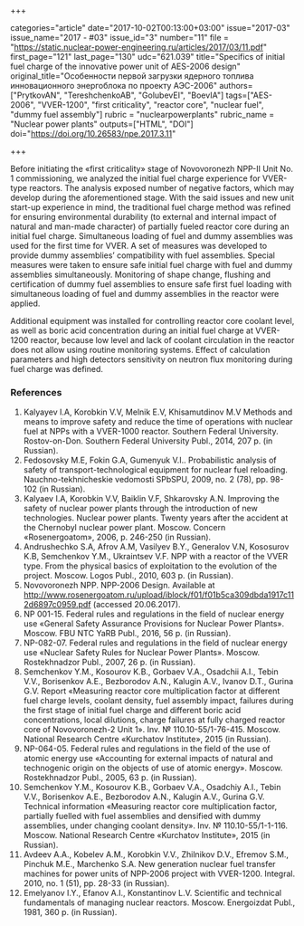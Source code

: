 +++

categories="article"
date="2017-10-02T00:13:00+03:00"
issue="2017-03"
issue_name="2017 - #03"
issue_id="3"
number="11"
file = "https://static.nuclear-power-engineering.ru/articles/2017/03/11.pdf"
first_page="121"
last_page="130"
udc="621.039"
title="Specifics of initial fuel charge of the innovative power unit of AES-2006 design"
original_title="Особенности первой загрузки ядерного топлива инновационного энергоблока по проекту АЭС-2006"
authors=["PrytkovAN", "TereshchenkoAB", "GolubevEI", "BoevIA"]
tags=["AES-2006", "VVER-1200", "first criticality", "reactor core", "nuclear fuel", "dummy fuel assembly"]
rubric = "nuclearpowerplants"
rubric_name = "Nuclear power plants"
outputs=["HTML", "DOI"]
doi="https://doi.org/10.26583/npe.2017.3.11"

+++

Before initiating the «first criticality» stage of Novovoronezh NPP-II Unit No. 1 commissioning, we analyzed the initial fuel charge experience for VVER-type reactors. The analysis exposed number of negative factors, which may develop during the aforementioned stage. With the said issues and new unit start-up experience in mind, the traditional fuel charge method was refined for ensuring environmental durability (to external and internal impact of natural and man-made character) of partially fueled reactor core during an initial fuel charge. Simultaneous loading of fuel and dummy assemblies was used for the first time for VVER. A set of measures was developed to provide dummy assemblies’ compatibility with fuel assemblies. Special measures were taken to ensure safe initial fuel charge with fuel and dummy assemblies simultaneously. Monitoring of shape change, flushing and certification of dummy fuel assemblies to ensure safe first fuel loading with simultaneous loading of fuel and dummy assemblies in the reactor were applied.

Additional equipment was installed for controlling reactor core coolant level, as well as boric acid concentration during an initial fuel charge at VVER-1200 reactor, because low level and lack of coolant circulation in the reactor does not allow using routine monitoring systems. Effect of calculation parameters and high detectors sensitivity on neutron flux monitoring during fuel charge was defined.

### References

1. Kalyayev I.A, Korobkin V.V, Melnik E.V, Khisamutdinov M.V Methods and means to improve safety and reduce the time of operations with nuclear fuel at NPPs with a VVER-1000 reactor. Southern Federal University. Rostov-on-Don. Southern Federal University Publ., 2014, 207 p. (in Russian).
2. Fedosovsky M.E, Fokin G.A, Gumenyuk V.I.. Probabilistic analysis of safety of transport-technological equipment for nuclear fuel reloading. Nauchno-tekhnicheskie vedomosti SPbSPU, 2009, no. 2 (78), pp. 98-102 (in Russian).
3. Kalyaev I.A, Korobkin V.V, Baiklin V.F, Shkarovsky A.N. Improving the safety of nuclear power plants through the introduction of new technologies. Nuclear power plants. Twenty years after the accident at the Chernobyl nuclear power plant. Moscow. Concern «Rosenergoatom», 2006, p. 246-250 (in Russian).
4. Andrushechko S.A, Afrov A.M, Vasilyev B.Y., Generalov V.N, Kososurov K.B, Semchenkov Y.M., Ukraintsev V.F. NPP with a reactor of the VVER type. From the physical basics of exploitation to the evolution of the project. Moscow. Logos Publ., 2010, 603 p. (in Russian).
5. Novovoronezh NPP. NPP-2006 Design. Available at http://www.rosenergoatom.ru/upload/iblock/f01/f01b5ca309dbda1917c112d6897c0959.pdf (accessed 20.06.2017).
6. NP 001-15. Federal rules and regulations in the field of nuclear energy use «General Safety Assurance Provisions for Nuclear Power Plants». Moscow. FBU NTC YaRB Publ., 2016, 56 p. (in Russian).
7. NP-082-07. Federal rules and regulations in the field of nuclear energy use «Nuclear Safety Rules for Nuclear Power Plants». Moscow. Rostekhnadzor Publ., 2007, 26 p. (in Russian).
8. Semchenkov Y.M., Kosourov K.B., Gorbaev V.A., Osadchii A.I., Tebin V.V., Borisenkov A.E., Bezborodov A.N., Kalugin A.V., Ivanov D.T., Gurina G.V. Report «Measuring reactor core multiplication factor at different fuel charge levels, coolant density, fuel assembly impact, failures during the first stage of initial fuel charge and different boric acid concentrations, local dilutions, charge failures at fully charged reactor core of Novovoronezh-2 Unit 1». Inv. № 110.10-55/1-76-415. Moscow. National Research Centre «Kurchatov Institute», 2015 (in Russian).
9. NP-064-05. Federal rules and regulations in the field of the use of atomic energy use «Accounting for external impacts of natural and technogenic origin on the objects of use of atomic energy». Moscow. Rostekhnadzor Publ., 2005, 63 p. (in Russian).
10. Semchenkov Y.M., Kosourov K.B., Gorbaev V.A., Osadchiy A.I., Tebin V.V., Borisenkov A.E., Bezborodov A.N., Kalugin A.V., Gurina G.V. Technical information «Measuring reactor core multiplication factor, partially fuelled with fuel assemblies and densified with dummy assemblies, under changing coolant density». Inv. № 110.10-55/1-1-116. Moscow. National Research Centre «Kurchatov Institute», 2015 (in Russian).
11. Avdeev A.A., Kobelev A.M., Korobkin V.V., Zhilnikov D.V., Efremov S.M., Pinchuk M.E., Marchenko S.A. New generation nuclear fuel transfer machines for power units of NPP-2006 project with VVER-1200. Integral. 2010, no. 1 (51), pp. 28-33 (in Russian).
12. Emelyanov I.Y., Efanov A.I., Konstantinov L.V. Scientific and technical fundamentals of managing nuclear reactors. Moscow. Energoizdat Publ., 1981, 360 p. (in Russian).